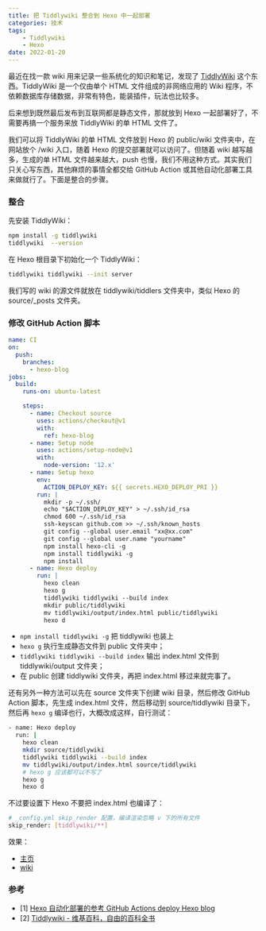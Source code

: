 ```yaml
---
title: 把 Tiddlywiki 整合到 Hexo 中一起部署
categories: 技术
tags: 
    - Tiddlywiki
    - Hexo
date: 2022-01-20
---
```


最近在找一款 wiki 用来记录一些系统化的知识和笔记，发现了 [TiddlyWiki](https://tiddlywiki.com/) 这个东西。TiddlyWiki 是一个仅由单个 HTML 文件组成的非网络应用的 Wiki 程序，不依赖数据库存储数据，非常有特色，能装插件，玩法也比较多。

后来想到既然最后发布到互联网都是静态文件，那就放到 Hexo 一起部署好了，不需要再搞一个服务来放 TiddlyWiki 的单 HTML 文件了。

我们可以将 TiddlyWiki 的单 HTML 文件放到 Hexo 的 public/wiki 文件夹中，在网站放个 /wiki 入口，随着 Hexo 的提交部署就可以访问了。但随着 wiki 越写越多，生成的单 HTML 文件越来越大，push 也慢，我们不用这种方式。其实我们只关心写东西，其他麻烦的事情全都交给 GitHub Action 或其他自动化部署工具来做就行了。下面是整合的步骤。

### 整合

先安装 TiddlyWiki：

```bash
npm install -g tiddlywiki
tiddlywiki  --version
```

在 Hexo 根目录下初始化一个 TiddlyWiki：

```bash
tiddlywiki tiddlywiki --init server
```

我们写的 wiki 的源文件就放在 tiddlywiki/tiddlers 文件夹中，类似 Hexo 的 source/_posts 文件夹。

### 修改 GitHub Action 脚本

```yml
name: CI
on:
  push:
    branches:
      - hexo-blog
jobs:
  build:
    runs-on: ubuntu-latest

    steps:
      - name: Checkout source
        uses: actions/checkout@v1
        with:
          ref: hexo-blog
      - name: Setup node 
        uses: actions/setup-node@v1
        with:
          node-version: '12.x'
      - name: Setup hexo
        env:
          ACTION_DEPLOY_KEY: ${{ secrets.HEXO_DEPLOY_PRI }}
        run: |
          mkdir -p ~/.ssh/
          echo "$ACTION_DEPLOY_KEY" > ~/.ssh/id_rsa
          chmod 600 ~/.ssh/id_rsa
          ssh-keyscan github.com >> ~/.ssh/known_hosts
          git config --global user.email "xx@xx.com"
          git config --global user.name "yourname"
          npm install hexo-cli -g
          npm install tiddlywiki -g
          npm install
      - name: Hexo deploy
        run: |
          hexo clean
          hexo g
          tiddlywiki tiddlywiki --build index
          mkdir public/tiddlywiki
          mv tiddlywiki/output/index.html public/tiddlywiki
          hexo d
```
- `npm install tiddlywiki -g` 把 tiddlywiki 也装上
- `hexo g` 执行生成静态文件到 public 文件夹中；
- `tiddlywiki tiddlywiki --build index` 输出 index.html 文件到 tiddlywiki/output 文件夹；
- 在 public 创建 tiddlywiki 文件夹，再把 index.html 移过来就完事了。

还有另外一种方法可以先在 source 文件夹下创建 wiki 目录，然后修改 GitHub Action 脚本，先生成 index.html 文件，然后移动到 source/tiddlywiki 目录下，然后再 `hexo g` 编译也行，大概改成这样，自行测试：

```bash
- name: Hexo deploy
  run: |
    hexo clean
    mkdir source/tiddlywiki
    tiddlywiki tiddlywiki --build index
    mv tiddlywiki/output/index.html source/tiddlywiki
    # hexo g 应该都可以不写了
    hexo g
    hexo d
```

不过要设置下 Hexo 不要把 index.html 也编译了：

```bash
# _config.yml skip_render 配置，编译渲染忽略 v 下的所有文件
skip_render: [tiddlywiki/**]
```

效果：
- [主页](https://zguishen.com/)
- [wiki](https://zguishen.com/tiddlywiki/)

### 参考

- [1] [Hexo 自动化部署的参考 GitHub Actions deploy Hexo blog](https://zguishen.com/posts/936b5ee4.html)
- [2] [Tiddlywiki - 维基百科，自由的百科全书](https://zh.wikipedia.org/wiki/Tiddlywiki)
